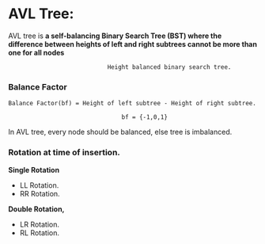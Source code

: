 # AVL Tree:
AVL tree is **a self-balancing Binary  Search Tree  (BST) where the difference between heights of left and right subtrees cannot be more than one for all nodes**

								Height balanced binary search tree.

### Balance Factor 
	Balance Factor(bf) = Height of left subtree - Height of right subtree.
								
									bf = {-1,0,1}


In AVL tree, every node should be balanced, else tree is imbalanced.

### Rotation at time of insertion.

  **Single Rotation**
  - LL Rotation.
 - RR Rotation.
 
 **Double Rotation,**
 
 - LR Rotation.
 - RL Rotation.
